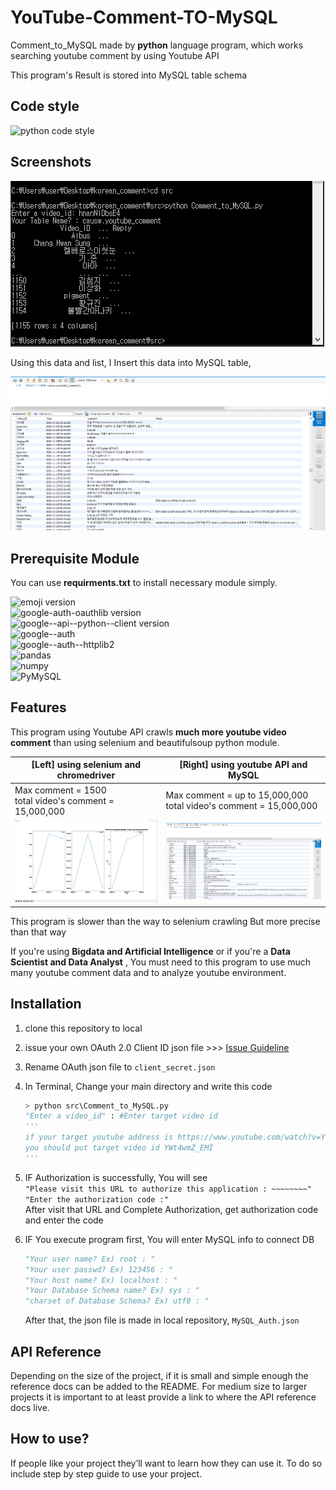 YouTube-Comment-TO-MySQL
=============
Comment_to_MySQL made by **python** language program, which works searching youtube comment by using Youtube API

This program's Result is stored into MySQL table schema



## Code style

![python code style](https://img.shields.io/badge/codestyle-PEP8-brightgreen)



## Screenshots

![example](./img/example.PNG)

Using this data and list, I Insert this data into MySQL table,

![Comment_in_MySQL](./img/Comment_in_MySQL.PNG)



## Prerequisite Module

You can use **requirments.txt** to install necessary module simply.

![emoji version](https://img.shields.io/badge/emoji-v0.6.0-brightgreen)  
![google-auth-oauthlib version](https://img.shields.io/badge/google--auth--oauthlib-v0.4.2-red)  
![google--api--python--client version](https://img.shields.io/badge/google--api--python--client-v1.12.8-orange)  
![google--auth](https://img.shields.io/badge/google--auth-v1.24.0-yellow)  
![google--auth--httplib2](https://img.shields.io/badge/google--auth--httplib2-v0.0.4-green)  
![pandas](https://img.shields.io/badge/pandas-v1.0.0-yellowgreen)  
![numpy](https://img.shields.io/badge/numpy-v1.19.3-red)  
![PyMySQL](https://img.shields.io/badge/PyMySQL-v0.10.1-ff69b4)  



## Features

This program using Youtube API crawls **much more youtube video comment** than using selenium and beautifulsoup python module.

| [Left] using selenium and chromedriver                      | [Right] using youtube API and MySQL                          |
| ----------------------------------------------------------- | ------------------------------------------------------------ |
| Max comment = 1500 <br />total video's comment = 15,000,000 | Max comment = up to 15,000,000 <br />total video's comment = 15,000,000 |
| <img src="./img/graph.PNG" alt="LEFT" style="zoom:75%;" />  | <img src="./img/Comment_in_MySQL.PNG" alt="Comment_in_MySQL" style="zoom:90%;" /> |

This program is slower than the way to selenium crawling But more precise than that way

If you're using **Bigdata and Artificial Intelligence** or if you're a **Data Scientist and Data Analyst** , You must need to this program to use much many youtube comment data and to analyze youtube environment.



## Installation

1. clone this repository to local

2. issue your own OAuth 2.0 Client ID json file >>> <a href="https://github.com/falconlee236/YouTube-Comment-TO-MySQL/tree/master/docs/GuideLine.md "  target="_blank">Issue Guideline</a>

3. Rename OAuth json file to `client_secret.json`

4. In Terminal, Change your main directory and write this code

   ```python
   > python src\Comment_to_MySQL.py
   "Enter a video_id" : #Enter target video id
   '''
   if your target youtube address is https://www.youtube.com/watch?v=YWt4wmZ_EMI
   you should put target video id YWt4wmZ_EMI
   '''
   ```

5. IF Authorization is successfully, You will see <br>
   `"Please visit this URL to authorize this application : ~~~~~~~~"`<br>
   `"Enter the authorization code :"`   <br>
   After visit that URL and Complete Authorization, get authorization code and enter the code

6. IF You execute program first, You will enter MySQL info to connect DB

   ```python
   "Your user name? Ex) root : "
   "Your user passwd? Ex) 123456 : "
   "Your host name? Ex) localhost : "
   "Your Database Schema name? Ex) sys : "
   "charset of Database Schema? Ex) utf8 : "
   ```

   After that, the json file is made in local repository, `MySQL_Auth.json`



## API Reference

Depending on the size of the project, if it is small and simple enough the reference docs can be added to the README. For medium size to larger projects it is important to at least provide a link to where the API reference docs live.



## How to use?

If people like your project they’ll want to learn how they can use it. To do so include step by step guide to use your project.



